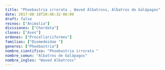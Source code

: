 ```yaml
---
title: "Phoebastria irrorata , Waved Albatross, Albatros de Galápagos"
date: 2017-08-18T20:46:32-06:00
draft: false
reinos: ["Animalia"]
divisiones: ["Chordata"]
clases: ["Aves"]
ordenes: ["Procellariiformes"]
familias: ["Diomedeidae "]
generos: ["Phoebastria"]
nombre_cientifico: "Phoebastria irrorata "
nombre_comun: "Albatros de Galápagos"
nombre_ingles: "Waved Albatross"
---
```

